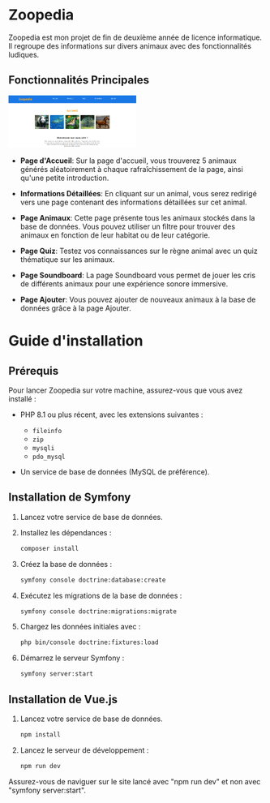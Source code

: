 # Zoopedia

Zoopedia est mon projet de fin de deuxième année de licence informatique. Il regroupe des informations sur divers animaux avec des fonctionnalités ludiques.

## Fonctionnalités Principales

<img src="readmeImg/accueil.png" alt="page d'accueil de zoopedia" style="width: 50%; height: auto;" />

- **Page d'Accueil**: Sur la page d'accueil, vous trouverez 5 animaux générés aléatoirement à chaque rafraîchissement de la page, ainsi qu'une petite introduction.

- **Informations Détaillées**: En cliquant sur un animal, vous serez redirigé vers une page contenant des informations détaillées sur cet animal.

- **Page Animaux**: Cette page présente tous les animaux stockés dans la base de données. Vous pouvez utiliser un filtre pour trouver des animaux en fonction de leur habitat ou de leur catégorie.

- **Page Quiz**: Testez vos connaissances sur le règne animal avec un quiz thématique sur les animaux.

- **Page Soundboard**: La page Soundboard vous permet de jouer les cris de différents animaux pour une expérience sonore immersive.

- **Page Ajouter**: Vous pouvez ajouter de nouveaux animaux à la base de données grâce à la page Ajouter.

# Guide d'installation

## Prérequis

Pour lancer Zoopedia sur votre machine, assurez-vous que vous avez installé :

- PHP 8.1 ou plus récent, avec les extensions suivantes :
  - `fileinfo`
  - `zip`
  - `mysqli`
  - `pdo_mysql`

- Un service de base de données (MySQL de préférence).

## Installation de Symfony

1. Lancez votre service de base de données.

2. Installez les dépendances :
   ```bash
   composer install

3. Créez la base de données :
   ```bash
   symfony console doctrine:database:create
4. Exécutez les migrations de la base de données :
   ```bash
   symfony console doctrine:migrations:migrate
5. Chargez les données initiales avec :
   ```bash
   php bin/console doctrine:fixtures:load
6. Démarrez le serveur Symfony :
   ```bash
   symfony server:start

## Installation de Vue.js

1. Lancez votre service de base de données.
   ```bash
   npm install

2. Lancez le serveur de développement :
   ```bash
   npm run dev
   ```
Assurez-vous de naviguer sur le site lancé avec "npm run dev" et non avec "symfony server:start".
